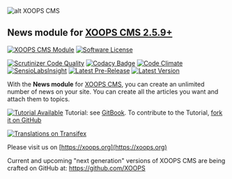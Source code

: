![alt XOOPS CMS](https://xoops.org/images/logoXoops4GithubRepository.png)
## News module for [XOOPS CMS 2.5.9+](https://xoops.org)
[![XOOPS CMS Module](https://img.shields.io/badge/XOOPS%20CMS-Module-blue.svg)](https://xoops.org)
[![Software License](https://img.shields.io/badge/license-GPL-brightgreen.svg?style=flat)](http://www.gnu.org/licenses/gpl-2.0.html)
 
[![Scrutinizer Code Quality](https://img.shields.io/scrutinizer/g/XoopsModules25x/news.svg?style=flat)](https://scrutinizer-ci.com/g/XoopsModules25x/news/?branch=master)
[![Codacy Badge](https://api.codacy.com/project/badge/grade/2d27c0023ee54f0b9ba2b5d17a68b2a5)](https://www.codacy.com/app/mambax7/news)
[![Code Climate](https://img.shields.io/codeclimate/github/XoopsModules25x/news.svg?style=flat)](https://codeclimate.com/github/XoopsModules25x/news)
[![SensioLabsInsight](https://insight.sensiolabs.com/projects/04564ab6-42b6-4bff-8aff-b819fc9a7ddf/mini.png)](https://insight.sensiolabs.com/projects/04564ab6-42b6-4bff-8aff-b819fc9a7ddf)
[![Latest Pre-Release](https://img.shields.io/github/tag/XoopsModules25x/news.svg?style=flat)](https://github.com/XoopsModules25x/news/tags/)
[![Latest Version](https://img.shields.io/github/release/XoopsModules25x/news.svg?style=flat)](https://github.com/XoopsModules25x/news/releases/)

With the **News module** for [XOOPS CMS](https://xoops.org), you can create an unlimited number of news on your site. You can create all the articles you want and attach them to topics.

[![Tutorial Available](https://xoops.org/images/tutorial-available-blue.svg)](https://xoops.gitbook.io/xoops-news-module/) Tutorial: see [GitBook](https://xoops.gitbook.io/xoops-news-module-tutorial/).
To contribute to the Tutorial, [fork it on GitHub](https://github.com/XoopsDocs/news-tutorial)

[![Translations on Transifex](https://xoops.org/images/translations-transifex-blue.svg)](https://www.transifex.com/xoops) 

Please visit us on  [https://xoops.org](https://xoops.org)

Current and upcoming "next generation" versions of XOOPS CMS are being crafted on GitHub at: https://github.com/XOOPS

